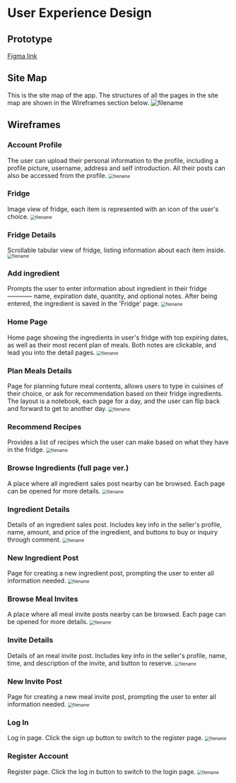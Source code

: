 # User Experience Design

## Prototype

[Figma link](https://www.figma.com/proto/LOtlcvLJMnR5EhQvi1QTxq/Agile-Architects-EcoTracker?type=design&node-id=100-429&t=MaryqZRbK8ydlcbA-1&scaling=scale-down&page-id=0%3A1&starting-point-node-id=100%3A429&mode=design)



## Site Map
This is the site map of the app. The structures of all the pages in the site map are shown in the Wireframes section below.
<img src="./ux-design/wireframes/Site Map.png" alt="filename"/>



## Wireframes


### Account Profile
The user can upload their personal information to the profile, including a profile picture, username, address and self introduction. All their posts can also be accessed from the profile.
<img src="./ux-design/wireframes/Account Profile.png" alt="filename" style="zoom:67%;" />


### Fridge
Image view of fridge, each item is represented with an icon of the user's choice.
<img src="./ux-design/wireframes/Fridge.png" alt="filename" style="zoom:67%;" />


### Fridge Details
Scrollable tabular view of fridge, listing information about each item inside.
<img src="./ux-design/wireframes/Fridge Details (short ver.).png" alt="filename" style="zoom:67%;" />


### Add ingredient
Prompts the user to enter information about ingredient in their fridge ———— name, expiration date, quantity, and optional notes. After being entered, the ingredient is saved in the 'Fridge' page.
<img src="./ux-design/wireframes/Add ingredient.png" alt="filename" style="zoom:67%;" />


### Home Page
Home page showing the ingredients in user's fridge with top expiring dates, as well as their most recent plan of meals. Both notes are clickable, and lead you into the detail pages.
<img src="./ux-design/wireframes/Plan Meals (Home Page).png" alt="filename" style="zoom:67%;" />


### Plan Meals Details
Page for planning future meal contents, allows users to type in cuisines of their choice, or ask for recommendation based on their fridge ingredients. The layout is a notebook, each page for a day, and the user can flip back and forward to get to another day.
<img src="./ux-design/wireframes/Plan Meals.png" alt="filename" style="zoom:67%;" />


### Recommend Recipes
Provides a list of recipes which the user can make based on what they have in the fridge.
<img src="./ux-design/wireframes/Recommend Recipes.png" alt="filename" style="zoom:67%;" />


### Browse Ingredients (full page ver.)
A place where all ingredient sales post nearby can be browsed. Each page can be opened for more details.
<img src="./ux-design/wireframes/Browse Ingredients (full page ver.).png" alt="filename" style="zoom:67%;" />


### Ingredient Details
Details of an ingredient sales post. Includes key info in the seller's profile, name, amount, and price of the ingredient, and buttons to buy or inquiry through comment.
<img src="./ux-design/wireframes/Ingrediant Details.png" alt="filename" style="zoom:67%;" />


### New Ingredient Post
Page for creating a new ingredient post, prompting the user to enter all information needed.
<img src="./ux-design/wireframes/New Ingredient Post.png" alt="filename" style="zoom:67%;" />


### Browse Meal Invites
A place where all meal invite posts nearby can be browsed. Each page can be opened for more details.
<img src="./ux-design/wireframes/Browse Meal Invites (short ver.).png" alt="filename" style="zoom:67%;" />


### Invite Details
Details of an meal invite post. Includes key info in the seller's profile, name, time, and description of the invite, and button to reserve.
<img src="./ux-design/wireframes/Invite Details.png" alt="filename" style="zoom:67%;" />


### New Invite Post
Page for creating a new meal invite post, prompting the user to enter all information needed.
<img src="./ux-design/wireframes/New Invite.png" alt="filename" style="zoom:67%;" />


### Log In
Log in page. Click the sign up button to switch to the register page.
<img src="./ux-design/wireframes/Log In.png" alt="filename" style="zoom:67%;" />


### Register Account
Register page. Click the log in button to switch to the login page.
<img src="./ux-design/wireframes/Register Account.png" alt="filename" style="zoom:67%;" />



